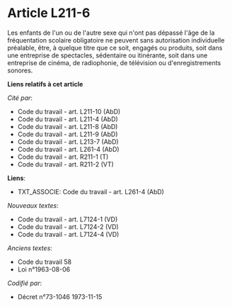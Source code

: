 # Article L211-6

Les enfants de l'un ou de l'autre sexe qui n'ont pas dépassé l'âge de la fréquentation scolaire obligatoire ne peuvent sans
autorisation individuelle préalable, être, à quelque titre que ce soit, engagés ou produits, soit dans une entreprise de
spectacles, sédentaire ou itinérante, soit dans une entreprise de cinéma, de radiophonie, de télévision ou d'enregistrements
sonores.

**Liens relatifs à cet article**

_Cité par_:

  - Code du travail - art. L211-10 (AbD)
  - Code du travail - art. L211-4 (AbD)
  - Code du travail - art. L211-8 (AbD)
  - Code du travail - art. L211-9 (AbD)
  - Code du travail - art. L213-7 (AbD)
  - Code du travail - art. L261-4 (AbD)
  - Code du travail - art. R211-1 (T)
  - Code du travail - art. R211-2 (VT)

**Liens**:

  - TXT_ASSOCIE: Code du travail - art. L261-4 (AbD)

_Nouveaux textes_:

  - Code du travail - art. L7124-1 (VD)
  - Code du travail - art. L7124-2 (VD)
  - Code du travail - art. L7124-4 (VD)

_Anciens textes_:

  - Code du travail 58
  - Loi n°1963-08-06

_Codifié par_:

  - Décret n°73-1046 1973-11-15
